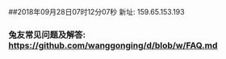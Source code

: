 ##2018年09月28日07时12分07秒 新址: 159.65.153.193
### 兔友常见问题及解答: https://github.com/wanggonging/d/blob/w/FAQ.md
